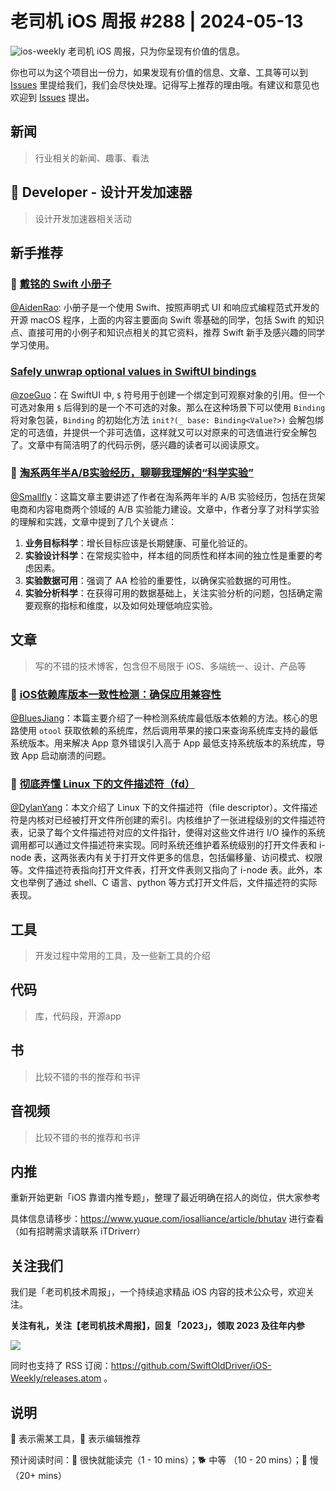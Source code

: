 # 老司机 iOS 周报 #288 | 2024-05-13

![ios-weekly](https://github.com/SwiftOldDriver/iOS-Weekly/blob/master/assets/ios-weekly.png?raw=true)
老司机 iOS 周报，只为你呈现有价值的信息。

你也可以为这个项目出一份力，如果发现有价值的信息、文章、工具等可以到 [Issues](https://github.com/SwiftOldDriver/iOS-Weekly/issues) 里提给我们，我们会尽快处理。记得写上推荐的理由哦。有建议和意见也欢迎到 [Issues](https://github.com/SwiftOldDriver/iOS-Weekly/issues) 提出。

## 新闻

> 行业相关的新闻、趣事、看法

##  Developer - 设计开发加速器

> 设计开发加速器相关活动

## 新手推荐

### 🌟 [戴铭的 Swift 小册子](https://github.com/ming1016/SwiftPamphletApp)

[@AidenRao](https://weibo.com/AidenRao): 小册子是一个使用 Swift、按照声明式 UI 和响应式编程范式开发的开源 macOS 程序，上面的内容主要面向 Swift 零基础的同学，包括 Swift 的知识点、直接可用的小例子和知识点相关的其它资料，推荐 Swift 新手及感兴趣的同学学习使用。

###  [Safely unwrap optional values in SwiftUI bindings](https://www.polpiella.dev/safely-unwrap-optional-value-in-swiftui-binding/)

[@zoeGuo](https://github.com/zoeGuo)：在 SwiftUI 中, `$` 符号用于创建一个绑定到可观察对象的引用。但一个可选对象用 `$` 后得到的是一个不可选的对象。那么在这种场景下可以使用 `Binding` 将对象包装，`Binding` 的初始化方法 `init?(_ base: Binding<Value?>)` 会解包绑定的可选值，并提供一个非可选值，这样就又可以对原来的可选值进行安全解包了。文章中有简洁明了的代码示例，感兴趣的读者可以阅读原文。

### 🐎 [淘系两年半A/B实验经历，聊聊我理解的“科学实验”](https://mp.weixin.qq.com/s/-durED9M0UMqhT0i2S67lQ)
[@Smallfly](https://github.com/iostalks)：这篇文章主要讲述了作者在淘系两年半的 A/B 实验经历，包括在货架电商和内容电商两个领域的 A/B 实验能力建设。文章中，作者分享了对科学实验的理解和实践，文章中提到了几个关键点：
1. **业务目标科学**：增长目标应该是长期健康、可量化验证的。
2. **实验设计科学**：在常规实验中，样本组的同质性和样本间的独立性是重要的考虑因素。
3. **实验数据可用**：强调了 AA 检验的重要性，以确保实验数据的可用性。
4. **实验分析科学**：在获得可用的数据基础上，关注实验分析的问题，包括确定需要观察的指标和维度，以及如何处理低响应实验。

## 文章

> 写的不错的技术博客，包含但不局限于 iOS、多端统一、设计、产品等
### 🐎 [iOS依赖库版本一致性检测：确保应用兼容性](https://juejin.cn/post/7358011504967925812)
[@BluesJiang](https://github.com/BluesJiang)：本篇主要介绍了一种检测系统库最低版本依赖的方法。核心的思路使用 `otool` 获取依赖的系统库，然后调用苹果的接口来查询系统库支持的最低系统版本。用来解决 App 意外错误引入高于 App 最低支持系统版本的系统库，导致 App 启动崩溃的问题。

### 🐎 [彻底弄懂 Linux 下的文件描述符（fd）](https://yushuaige.github.io/2020/08/14/%E5%BD%BB%E5%BA%95%E5%BC%84%E6%87%82%20Linux%20%E4%B8%8B%E7%9A%84%E6%96%87%E4%BB%B6%E6%8F%8F%E8%BF%B0%E7%AC%A6%EF%BC%88fd%EF%BC%89/#1%E3%80%81%E4%BB%8E%E4%B8%80%E4%B8%AA%E6%9C%80%E5%B8%B8%E8%A7%81%E7%9A%84%E4%BE%8B%E5%AD%90%E8%AF%B4%E8%B5%B7/)

[@DylanYang](https://github.com/Dylan19Yang)：本文介绍了 Linux 下的文件描述符（file descriptor）。文件描述符是内核对已经被打开文件所创建的索引。内核维护了一张进程级别的文件描述符表，记录了每个文件描述符对应的文件指针，使得对这些文件进行 I/O 操作的系统调用都可以通过文件描述符来实现。同时系统还维护着系统级别的打开文件表和 i-node 表，这两张表内有关于打开文件更多的信息，包括偏移量、访问模式、权限等。文件描述符表指向打开文件表，打开文件表则又指向了 i-node 表。此外，本文也举例了通过 shell、C 语言、python 等方式打开文件后，文件描述符的实际表现。

## 工具

> 开发过程中常用的工具，及一些新工具的介绍

## 代码

> 库，代码段，开源app

## 书

> 比较不错的书的推荐和书评

## 音视频

> 比较不错的书的推荐和书评

## 内推

重新开始更新「iOS 靠谱内推专题」，整理了最近明确在招人的岗位，供大家参考

具体信息请移步：https://www.yuque.com/iosalliance/article/bhutav 进行查看（如有招聘需求请联系 iTDriverr）

## 关注我们

我们是「老司机技术周报」，一个持续追求精品 iOS 内容的技术公众号，欢迎关注。

**关注有礼，关注【老司机技术周报】，回复「2023」，领取 2023 及往年内参**

![](https://github.com/SwiftOldDriver/iOS-Weekly/blob/master/assets/qrcode_for_wechat.jpg?raw=true)

同时也支持了 RSS 订阅：https://github.com/SwiftOldDriver/iOS-Weekly/releases.atom 。

## 说明

🚧 表示需某工具，🌟 表示编辑推荐

预计阅读时间：🐎 很快就能读完（1 - 10 mins）；🐕 中等 （10 - 20 mins）；🐢 慢（20+ mins）
